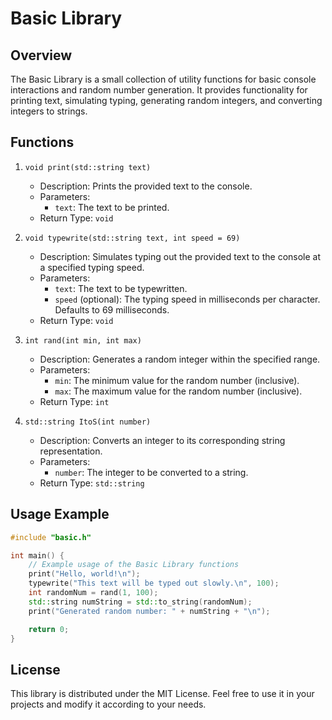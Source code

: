 # Basic Library

## Overview
The Basic Library is a small collection of utility functions for basic console interactions and random number generation. It provides functionality for printing text, simulating typing, generating random integers, and converting integers to strings.

## Functions
1. `void print(std::string text)`
   - Description: Prints the provided text to the console.
   - Parameters:
     - `text`: The text to be printed.
   - Return Type: `void`

2. `void typewrite(std::string text, int speed = 69)`
   - Description: Simulates typing out the provided text to the console at a specified typing speed.
   - Parameters:
     - `text`: The text to be typewritten.
     - `speed` (optional): The typing speed in milliseconds per character. Defaults to 69 milliseconds.
   - Return Type: `void`

3. `int rand(int min, int max)`
   - Description: Generates a random integer within the specified range.
   - Parameters:
     - `min`: The minimum value for the random number (inclusive).
     - `max`: The maximum value for the random number (inclusive).
   - Return Type: `int`

4. `std::string ItoS(int number)`
   - Description: Converts an integer to its corresponding string representation.
   - Parameters:
     - `number`: The integer to be converted to a string.
   - Return Type: `std::string`

## Usage Example

```cpp
#include "basic.h"

int main() {
    // Example usage of the Basic Library functions
    print("Hello, world!\n");
    typewrite("This text will be typed out slowly.\n", 100);
    int randomNum = rand(1, 100);
    std::string numString = std::to_string(randomNum);
    print("Generated random number: " + numString + "\n");

    return 0;
}
```
## License
This library is distributed under the MIT License. Feel free to use it in your projects and modify it according to your needs.
